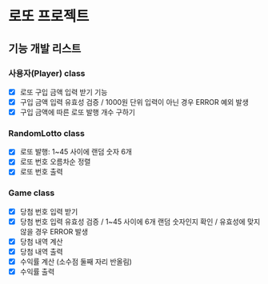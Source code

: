 # 로또 프로젝트

## 기능 개발 리스트

### 사용자(Player) class
- [x] 로또 구입 금액 입력 받기 기능 
- [x] 구입 금액 입력 유효성 검증 / 1000원 단위 입력이 아닌 경우 ERROR 예외 발생
- [x] 구입 금액에 따른 로또 발행 개수 구하기

### RandomLotto class
- [x] 로또 발행: 1~45 사이에 랜덤 숫자 6개
- [x] 로또 번호 오름차순 정렬
- [x] 로또 번호 출력

### Game class
- [x] 당첨 번호 입력 받기
- [x] 당첨 번호 입력 유효성 검증 / 1~45 사이에 6개 랜덤 숫자인지 확인 / 유효성에 맞지 않을 경우 ERROR 발생
- [x] 당첨 내역 계산
- [x] 당첨 내역 출력
- [x] 수익률 계산 (소수점 둘째 자리 반올림)
- [x] 수익률 출력